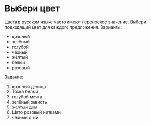 # Выбери цвет 

Цвета в русском языке часто имеют переносное значение. Выбери подходящий цвет для каждого предложения. Варианты:

- красный
- зелёный
- голубой
- чёрный
- жёлтый
- белый
- розовый

Задание:
1. красный девица
1. Тоска белый
1. голубой мечта
1.  зелёный зависть
1. жёлтый дом
1. Шито розовый нитками
1. чёрный очки.
